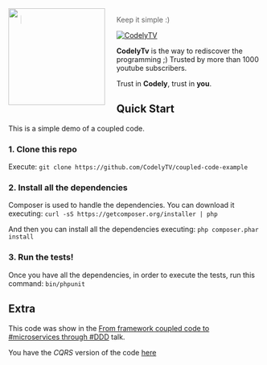<img src="http://codely.tv/wp-content/uploads/2016/05/cropped-logo-codelyTV.png" align="left" width="192px" height="192px"/>
<img align="left" width="0" height="192px" hspace="10"/>

> Keep it simple :)

[![CodelyTV](https://img.shields.io/badge/code-codely-green.svg?style=flat-square)](codely.tv)

**CodelyTv** is the way to rediscover the programming ;) Trusted by more than 1000 youtube subscribers.

Trust in **Codely**, trust in **you**.

## Quick Start
This is a simple demo of a coupled code.

### 1. Clone this repo
Execute: `git clone https://github.com/CodelyTV/coupled-code-example`

### 2. Install all the dependencies
Composer is used to handle the dependencies. You can download it executing:
`curl -sS https://getcomposer.org/installer | php`

And then you can install all the dependencies executing:
`php composer.phar install`

### 3. Run the tests!
Once you have all the dependencies, in order to execute the tests, run this command:
`bin/phpunit`

## Extra
This code was show in the [From framework coupled code to #microservices through #DDD](http://codely.tv/screencasts/codigo-acoplado-framework-microservicios-ddd) talk.

You have the *CQRS* version of the code [here](https://github.com/CodelyTV/cqrs-ddd-example)

